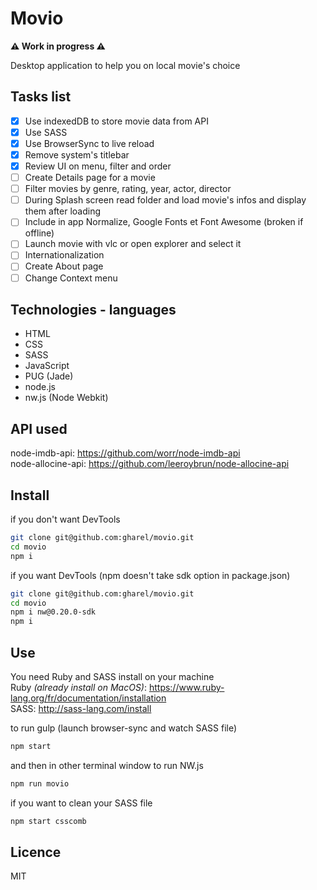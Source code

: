 # Movio

**:warning: Work in progress :warning:**

Desktop application to help you on local movie's choice

## Tasks list

- [x] Use indexedDB to store movie data from API
- [x] Use SASS
- [x] Use BrowserSync to live reload
- [x] Remove system's titlebar
- [x] Review UI on menu, filter and order
- [ ] Create Details page for a movie
- [ ] Filter movies by genre, rating, year, actor, director
- [ ] During Splash screen read folder and load movie's infos and display them after loading
- [ ] Include in app Normalize, Google Fonts et Font Awesome (broken if offline)
- [ ] Launch movie with vlc or open explorer and select it
- [ ] Internationalization
- [ ] Create About page
- [ ] Change Context menu

## Technologies - languages

- HTML
- CSS
- SASS
- JavaScript
- PUG (Jade)
- node.js
- nw.js (Node Webkit)

## API used

node-imdb-api: https://github.com/worr/node-imdb-api  
node-allocine-api: https://github.com/leeroybrun/node-allocine-api

## Install

if you don't want DevTools 

```sh
git clone git@github.com:gharel/movio.git
cd movio
npm i
```

if you want DevTools (npm doesn't take sdk option in package.json)

```sh
git clone git@github.com:gharel/movio.git
cd movio
npm i nw@0.20.0-sdk
npm i
```

## Use

You need Ruby and SASS install on your machine  
Ruby *(already install on MacOS)*: https://www.ruby-lang.org/fr/documentation/installation  
SASS: http://sass-lang.com/install  

to run gulp (launch browser-sync and watch SASS file)
```sh
npm start
```
and then in other terminal window to run NW.js
```sh
npm run movio
```
if you want to clean your SASS file
```sh
npm start csscomb
```

## Licence

MIT